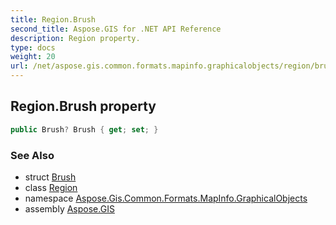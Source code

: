 ```yaml
---
title: Region.Brush
second_title: Aspose.GIS for .NET API Reference
description: Region property. 
type: docs
weight: 20
url: /net/aspose.gis.common.formats.mapinfo.graphicalobjects/region/brush/
---
```

## Region.Brush property

```csharp
public Brush? Brush { get; set; }
```

### See Also

* struct [Brush](../../../aspose.gis.common.formats.mapinfo.styling/brush/)
* class [Region](../)
* namespace [Aspose.Gis.Common.Formats.MapInfo.GraphicalObjects](../../region/)
* assembly [Aspose.GIS](../../../)


